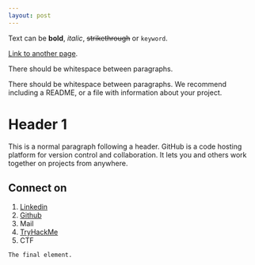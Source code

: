 ```yaml
---
layout: post
---
```


Text can be **bold**, _italic_, ~~strikethrough~~ or `keyword`.

[Link to another page](./another-page.html).

There should be whitespace between paragraphs.

There should be whitespace between paragraphs. We recommend including a README, or a file with information about your project.

# Header 1

This is a normal paragraph following a header. GitHub is a code hosting platform for version control and collaboration. It lets you and others work together on projects from anywhere.

## Connect on

1. <a href="https://www.linkedin.com/in/abuuzair-a-uz41r/" target="_blank">Linkedin</a> 
2. <a href="https://github.com/Abuuzair-A" target="_blank">Github</a>
3. Mail
4. <a href="https://tryhackme.com/p/abuu" target="_blank">TryHackMe</a>
5. CTF

```
The final element.
```
